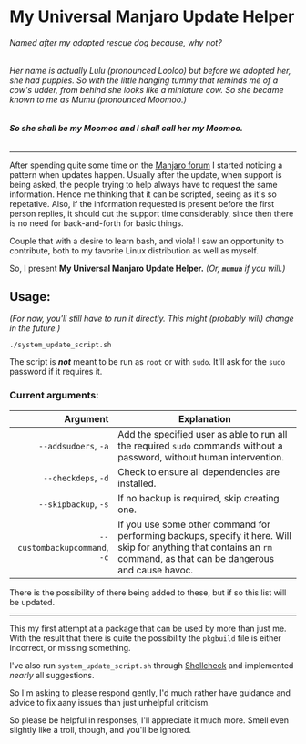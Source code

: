 # My Universal Manjaro Update Helper

###### _Named after my adopted rescue dog because, why not?_
###### _Her name is actually Lulu (pronounced Looloo) but before we adopted her, she had puppies. So with the little hanging tummy that reminds me of a cow's udder, from behind she looks like a miniature cow. So she became known to me as Mumu (pronounced Moomoo.)_

###### **_So she shall be my Moomoo and I shall call her my Moomoo._**

***

After spending quite some time on the [Manjaro forum](https://forum.manjaro.org/) I started noticing a pattern when updates happen. Usually after the update, when support is being asked, the people trying to help always have to request the same information. Hence me thinking that it can be scripted, seeing as it's so repetative. Also, if the information requested is present before the first person replies, it should cut the support time considerably, since then there is no need for back-and-forth for basic things.

Couple that with a desire to learn bash, and viola! I saw an opportunity to contribute, both to my favorite Linux distribution as well as myself.

So, I present **My Universal Manjaro Update Helper.**
_(Or, **`mumuh`** if you will.)_

## Usage:

_(For now, you'll still have to run it directly. This might (probably will) change in the future.)_

```
./system_update_script.sh
```

The script is **_not_** meant to be run as `root` or with `sudo`. It'll ask for the `sudo` password if it requires it.

### Current arguments:

| Argument | Explanation |
|---:|---|
| `--addsudoers`, `-a` | Add the specified user as able to run all the required `sudo` commands without a password, without human intervention. |
| `--checkdeps`, `-d` | Check to ensure all dependencies are installed. |
| `--skipbackup`, `-s` | If no backup is required, skip creating one. |
| `--custombackupcommand`, `-c` | If you use some other command for performing backups, specify it here. Will skip for anything that contains an `rm` command, as that can be dangerous and cause havoc. |

There is the possibility of there being added to these, but if so this list will be updated.

***

This my first attempt at a package that can be used by more than just me. With the result that there is quite the possibility the `pkgbuild` file is either incorrect, or missing something.

I've also run `system_update_script.sh` through [Shellcheck](https://www.shellcheck.net/) and implemented _nearly_ all suggestions.

So I'm asking to please respond gently, I'd much rather have guidance and advice to fix aany issues than just unhelpful criticism.

So please be helpful in responses, I'll appreciate it much more. Smell even slightly like a troll, though, and you'll be ignored.